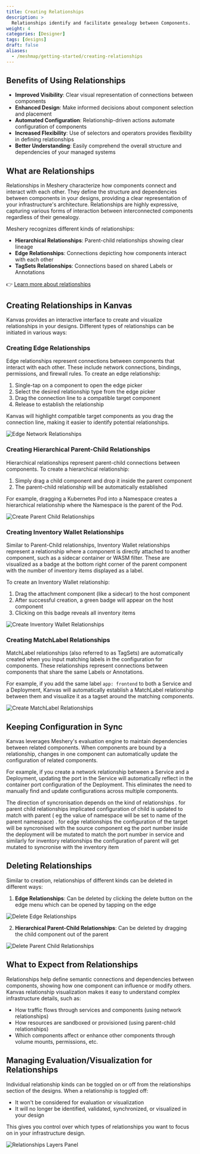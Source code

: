 ```yaml
---
title: Creating Relationships
description: >
  Relationships identify and facilitate genealogy between Components.
weight: 4
categories: [Designer]
tags: [designs]
draft: false
aliases:
  - /meshmap/getting-started/creating-relationships
---
```


## Benefits of Using Relationships

- **Improved Visibility**: Clear visual representation of connections between components
- **Enhanced Design**: Make informed decisions about component selection and placement
- **Automated Configuration**: Relationship-driven actions automate configuration of components
- **Increased Flexibility**: Use of selectors and operators provides flexibility in defining relationships
- **Better Understanding**: Easily comprehend the overall structure and dependencies of your managed systems

## What are Relationships

Relationships in Meshery characterize how components connect and interact with each other. They define the structure and dependencies between components in your designs, providing a clear representation of your infrastructure's architecture. Relationships are highly expressive, capturing various forms of interaction between interconnected components regardless of their genealogy.

Meshery recognizes different kinds of relationships:
- **Hierarchical Relationships**: Parent-child relationships showing clear lineage
- **Edge Relationships**: Connections depicting how components interact with each other
- **TagSets Relationships**: Connections based on shared Labels or Annotations

👉 [Learn more about relationships](/kanvas/concepts/relationships/)

## Creating Relationships in Kanvas

Kanvas provides an interactive interface to create and visualize relationships in your designs. Different types of relationships can be initiated in various ways:

### Creating Edge Relationships

Edge relationships represent connections between components that interact with each other. These include network connections, bindings, permissions, and firewall rules. To create an edge relationship:

1. Single-tap on a component to open the edge picker
2. Select the desired relationship type from the edge picker
3. Drag the connection line to a compatible target component
4. Release to establish the relationship

Kanvas will highlight compatible target components as you drag the connection line, making it easier to identify potential relationships.

![Edge Network Relationships](/kanvas/getting-started/images/relationships/EdgeNetwork.gif)

### Creating Hierarchical Parent-Child Relationships

Hierarchical relationships represent parent-child connections between components. To create a hierarchical relationship:

1. Simply drag a child component and drop it inside the parent component
2. The parent-child relationship will be automatically established

For example, dragging a Kubernetes Pod into a Namespace creates a hierarchical relationship where the Namespace is the parent of the Pod.


![Create Parent Child Relationships](/kanvas/getting-started/images/relationships/create-parent-child.gif)

### Creating Inventory Wallet Relationships 

Similar to Parent-Child relationships, Inventory Wallet relationships represent a relationship where a component is directly attached to another component, such as a sidecar container or WASM filter. These are visualized as a badge at the bottom right corner of the parent component with the number of inventory items displayed as a label.

To create an Inventory Wallet relationship:
1. Drag the attachment component (like a sidecar) to the host component
2. After successful creation, a green badge will appear on the host component
3. Clicking on this badge reveals all inventory items


![Create Inventory Wallet Relationships](/kanvas/getting-started/images/relationships/create-inventory-wallet.gif)

### Creating MatchLabel Relationships

MatchLabel relationships (also referred to as TagSets) are automatically created when you input matching labels in the configuration for components. These relationships represent connections between components that share the same Labels or Annotations.

For example, if you add the same label `app: frontend` to both a Service and a Deployment, Kanvas will automatically establish a MatchLabel relationship between them and visualize it as a tagset around the matching components.


![Create MatchLabel Relationships](/kanvas/getting-started/images/relationships/create-matchlabels.gif)

## Keeping Configuration in Sync

Kanvas leverages Meshery's evaluation engine to maintain dependencies between related components. When components are bound by a relationship, changes in one component can automatically update the configuration of related components.

For example, if you create a network relationship between a Service and a Deployment, updating the port in the Service will automatically reflect in the container port configuration of the Deployment. This eliminates the need to manually find and update configurations across multiple components.

The direction of syncronisation depends on the kind of relationships . for parent child relationships implicated configuration of child is updated to match with parent ( eg the value of namespace will be set to name of the parent namespace) . for edge relationships the configuration of the target will be syncronised with the source component eg the port number inside the deployment will be mutated to match the port number in service and similarly for inventory relationships the configuration of parent will get mutated to syncronise with the inventory item 


## Deleting Relationships 

Similar to creation, relationships of different kinds can be deleted in different ways:

1. **Edge Relationships**: Can be deleted by clicking the delete button on the edge menu which can be opened by tapping on the edge

![Delete Edge Relationships](/kanvas/getting-started/images/relationships/delete-edge.gif)

2. **Hierarchical Parent-Child Relationships**: Can be deleted by dragging the child component out of the parent

![Delete Parent Child Relationships](/kanvas/getting-started/images/relationships/delete-parent-child.gif)

<!-- Not implemented yet
3. **Inventory Wallet Relationships**: Can be deleted by clicking the cross icon on the wallet item (coming soon)
4. **MatchLabel Relationships**: Can be deleted by right-clicking on the tagset and selecting delete (coming soon) -->

## What to Expect from Relationships

Relationships help define semantic connections and dependencies between components, showing how one component can influence or modify others. Kanvas relationship visualization makes it easy to understand complex infrastructure details, such as:

- How traffic flows through services and components (using network relationships)
- How resources are sandboxed or provisioned (using parent-child relationships)
- Which components affect or enhance other components through volume mounts, permissions, etc.

## Managing Evaluation/Visualization for Relationships

Individual relationship kinds can be toggled on or off from the relationships section of the designs. When a relationship is toggled off:

- It won't be considered for evaluation or visualization
- It will no longer be identified, validated, synchronized, or visualized in your design

This gives you control over which types of relationships you want to focus on in your infrastructure design.


![Relationships Layers Panel](/kanvas/getting-started/images/relationships/layers-panel-relationships.gif)

